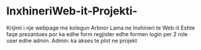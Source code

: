# InxhineriWeb-it-Projekti-
Krijimi i nje webpage me kolegun Arbnor Lama ne Inxhineri te Web-it
Eshte faqe prezantues por ka edhe form regjister edhe formen login per 2 role user edhe admin.
Admin: ka akses te plot ne projekt
